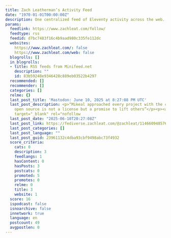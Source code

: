 ```yaml
---
title: Zach Leatherman’s Activity Feed
date: "1970-01-01T00:00:00Z"
description: One centralized feed of Eleventy activity across the web.
params:
  feedlink: https://www.zachleat.com/follow/
  feedtype: rss
  feedid: d7bc7483f16c4b9aad980c335fe112dc
  websites:
    https://www.zachleat.com/: false
    https://www.zachleat.com/web: false
  blogrolls: []
  in_blogrolls:
  - title: RSS feeds from Minifeed.net
    description: ""
    id: 83b59248e9346428c889eb03522b4297
  recommended: []
  recommender: []
  categories: []
  relme: {}
  last_post_title: 'Mastodon: June 10, 2025 at 8:27:08 PM UTC'
  last_post_description: <p>“Mikeal approached every project with the conviction that
    open source is not a license but a promise to lift others”</p><p><a href="https://b.h4x.zip/mikeal/"
    target="_blank" rel="nofollow
  last_post_date: "2025-06-10T20:27:08Z"
  last_post_link: https://fediverse.zachleat.com/@zachleat/114660948576199176
  last_post_categories: []
  last_post_language: ""
  last_post_guid: 23961132c4dba93cbf9498abc73f4932
  score_criteria:
    cats: 0
    description: 3
    feedlangs: 1
    hasContent: 0
    hasPosts: 3
    postcats: 0
    promoted: 5
    promotes: 0
    relme: 0
    title: 3
    website: 1
  score: 16
  ispodcast: false
  isnoarchive: false
  innetwork: true
  language: en
  postcount: 49
  avgpostlen: 0
---
```

